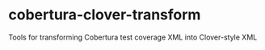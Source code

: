 cobertura-clover-transform
==========================

Tools for transforming Cobertura test coverage XML into Clover-style XML
